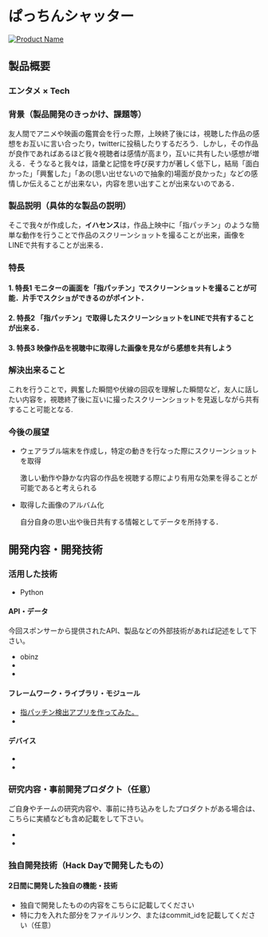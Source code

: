# ぱっちんシャッター

[![Product Name](image.png)](https://www.youtube.com/watch?v=G5rULR53uMk)

## 製品概要
### エンタメ × Tech

### 背景（製品開発のきっかけ、課題等）

友人間でアニメや映画の鑑賞会を行った際，上映終了後には，視聴した作品の感想をお互いに言い合ったり，twitterに投稿したりするだろう．しかし，その作品が良作であればあるほど我々視聴者は感情が高まり，互いに共有したい感想が増える．そうなると我々は，語彙と記憶を呼び戻す力が著しく低下し，結局「面白かった」「興奮した」「あの(思い出せないので抽象的)場面が良かった」などの感情しか伝えることが出来ない，内容を思い出すことが出来ないのである．

### 製品説明（具体的な製品の説明）

そこで我々が作成した，**イハセンス**は，作品上映中に「指パッチン」のような簡単な動作を行うことで作品のスクリーンショットを撮ることが出来，画像をLINEで共有することが出来る．

### 特長

#### 1. 特長1 モニターの画面を「指パッチン」でスクリーンショットを撮ることが可能．片手でスクショができるのがポイント．

#### 2. 特長2 「指パッチン」で取得したスクリーンショットをLINEで共有することが出来る．

#### 3. 特長3 映像作品を視聴中に取得した画像を見ながら感想を共有しよう

### 解決出来ること

これを行うことで，興奮した瞬間や伏線の回収を理解した瞬間など，友人に話したい内容を，視聴終了後に互いに撮ったスクリーンショットを見返しながら共有すること可能となる.

### 今後の展望
- ウェアラブル端末を作成し，特定の動きを行なった際にスクリーンショットを取得

  激しい動作や静かな内容の作品を視聴する際により有用な効果を得ることが可能であると考えられる

- 取得した画像のアルバム化

  自分自身の思い出や後日共有する情報としてデータを所持する．


## 開発内容・開発技術
### 活用した技術
* Python

#### API・データ
今回スポンサーから提供されたAPI、製品などの外部技術があれば記述をして下さい。
* obinz
*
* 

#### フレームワーク・ライブラリ・モジュール
* [指パッチン検出アプリを作ってみた。](https://github.com/imajoriri/finger-snap)
* 

#### デバイス
* 
* 

### 研究内容・事前開発プロダクト（任意）
ご自身やチームの研究内容や、事前に持ち込みをしたプロダクトがある場合は、こちらに実績なども含め記載をして下さい。

* 
* 


### 独自開発技術（Hack Dayで開発したもの）
#### 2日間に開発した独自の機能・技術
* 独自で開発したものの内容をこちらに記載してください
* 特に力を入れた部分をファイルリンク、またはcommit_idを記載してください（任意）
